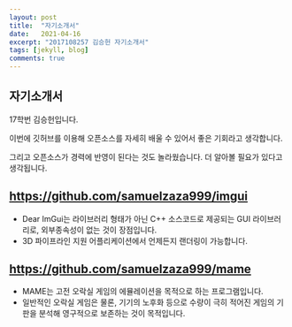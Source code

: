 ```yaml
---
layout: post
title:  "자기소개서"
date:   2021-04-16
excerpt: "2017108257 김승헌 자기소개서"
tags: [jekyll, blog]
comments: true
---
```


## 자기소개서
17학번 김승헌입니다.

이번에 깃허브를 이용해 오픈소스를 자세히 배울 수 있어서 좋은 기회라고 생각합니다.

그리고 오픈소스가 경력에 반영이 된다는 것도 놀라웠습니다. 더 알아볼 필요가 있다고 생각됩니다.

## https://github.com/samuelzaza999/imgui
- Dear ImGui는 라이브러리 형태가 아닌 C++ 소스코드로 제공되는 GUI 라이브러리로, 외부종속성이 없는 것이 장점입니다.
- 3D 파이프라인 지원 어플리케이션에서 언제든지 랜더링이 가능합니다.

## https://github.com/samuelzaza999/mame
- MAME는 고전 오락실 게임의 에뮬레이션을 목적으로 하는 프로그램입니다.
- 일반적인 오락실 게임은 물론, 기기의 노후화 등으로 수량이 극히 적어진 게임의 기판을 분석해 영구적으로 보존하는 것이 목적입니다.